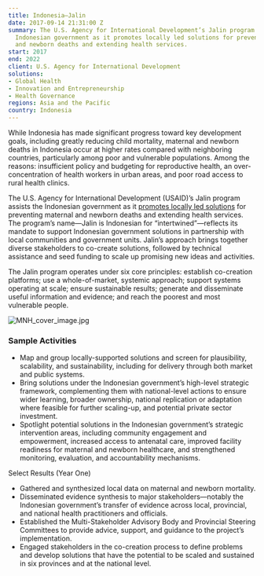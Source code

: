 ```yaml
---
title: Indonesia—Jalin
date: 2017-09-14 21:31:00 Z
summary: The U.S. Agency for International Development’s Jalin program assists the
  Indonesian government as it promotes locally led solutions for preventing maternal
  and newborn deaths and extending health services.
start: 2017
end: 2022
client: U.S. Agency for International Development
solutions:
- Global Health
- Innovation and Entrepreneurship
- Health Governance
regions: Asia and the Pacific
country: Indonesia
---
```


While Indonesia has made significant progress toward key development goals, including greatly reducing child mortality, maternal and newborn deaths in Indonesia occur at higher rates compared with neighboring countries, particularly among poor and vulnerable populations. Among the reasons: insufficient policy and budgeting for reproductive health, an over-concentration of health workers in urban areas, and poor road access to rural health clinics.

The U.S. Agency for International Development (USAID)’s Jalin program assists the Indonesian government as it [promotes locally led solutions](http://dai-global-developments.com/articles/lets-work-together-to-improve-maternal-and-newborn-health/) for preventing maternal and newborn deaths and extending health services. The program’s name—Jalin is Indonesian for “intertwined”—reflects its mandate to support Indonesian government solutions in partnership with local communities and government units. Jalin’s approach brings together diverse stakeholders to co-create solutions, followed by technical assistance and seed funding to scale up promising new ideas and activities.

The Jalin program operates under six core principles: establish co-creation platforms; use a whole-of-market, systemic approach; support systems operating at scale; ensure sustainable results; generate and disseminate useful information and evidence; and reach the poorest and most vulnerable people.

![MNH_cover_image.jpg](/uploads/MNH_cover_image.jpg)

### Sample Activities

* Map and group locally-supported solutions and screen for plausibility, scalability, and sustainability, including for delivery through both market and public systems.
* Bring solutions under the Indonesian government’s high-level strategic framework, complementing them with national-level actions to ensure wider learning, broader ownership, national replication or adaptation where feasible for further scaling-up, and potential private sector investment.
* Spotlight potential solutions in the Indonesian government’s strategic intervention areas, including community engagement and empowerment, increased access to antenatal care, improved facility readiness for maternal and newborn healthcare, and strengthened monitoring, evaluation, and accountability mechanisms.

Select Results (Year One)

* Gathered and synthesized local data on maternal and newborn mortality.
* Disseminated evidence synthesis to major stakeholders—notably the Indonesian government’s transfer of evidence across local, provincial, and national health practitioners and officials.
* Established the Multi-Stakeholder Advisory Body and Provincial Steering Committees to provide advice, support, and guidance to the project’s implementation. 
* Engaged stakeholders in the co-creation process to define problems and develop solutions that have the potential to be scaled and sustained in six provinces and at the national level.
